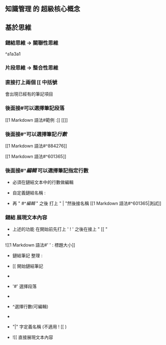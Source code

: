 ## 知識管理 的 超級核心概念

## 基於思維

### 鏈結思維 -> 關聯性思維<br>

^a1a3a1


### 片段思維 -> 整合性思維



### 直接打上兩個 [[ 中括號

會出現已經有的筆記項目

### 後面接#可以選擇筆記段落

[[1 Markdown 語法#範例 :]]
[[]]

### 後面接#^可以選擇筆記*行數*

[[1 Markdown 語法#^884276]]

[[1 Markdown 語法#^601365]]


### 後面接#^*編輯* 可以選擇筆記指定行數

* 必須在鏈結文本中的行數做編輯

* 自定義鏈結名稱 :
* 再 " #^*編輯* " 之後 打上 " | "然後接名稱 [[1 Markdown 語法#^601365|測試]]


###  鏈結 展現文本內容

* 上述的功能 在開始前先打上 ' ! ' 之後在接上 " [[  "
* 

![[1 Markdown 語法#' ' : 標題大小]]


* 鏈結筆記 整理 :
* [[ 開始鏈結筆記
* 
*  '#' 選擇段落
* 
* ^選擇行數(可編輯)
* 
* "|" 字定義名稱  (不適用 ! [[ )

* ![[ 直接展現文本內容 